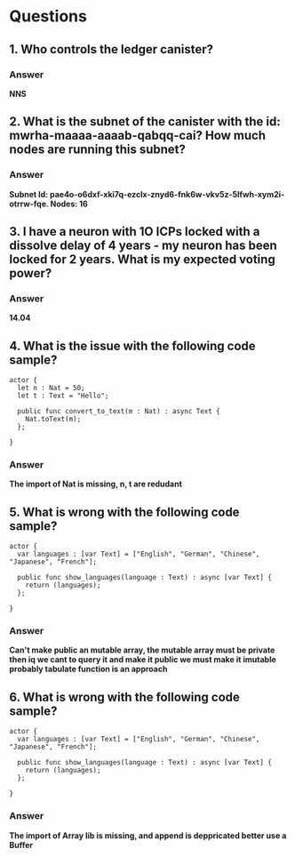 # Questions

## 1. Who controls the ledger canister?

    
### Answer
    
**NNS**

## 2. What is the subnet of the canister with the id: mwrha-maaaa-aaaab-qabqq-cai? How much nodes are running this subnet?

### Answer

**Subnet Id: pae4o-o6dxf-xki7q-ezclx-znyd6-fnk6w-vkv5z-5lfwh-xym2i-otrrw-fqe. Nodes: 16**


## 3. I have a neuron with 1O ICPs locked with a dissolve delay of 4 years - my neuron has been locked for 2 years. What is my expected voting power?

### Answer
**14.04**



## 4. What is the issue with the following code sample?

```motoko
actor {
  let n : Nat = 50;
  let t : Text = "Hello";

  public func convert_to_text(m : Nat) : async Text {
    Nat.toText(m);
  };
 
}
```
### Answer

**The import of Nat is missing, n, t are redudant**

## 5. What is wrong with the following code sample?

```motoko
actor {
  var languages : [var Text] = ["English", "German", "Chinese", "Japanese", "French"];

  public func show_languages(language : Text) : async [var Text] {
    return (languages);
  };
 
}
```
### Answer

**Can't make public an mutable array, the mutable array must be private then iq we cant to query it and make it public we must make it imutable probably tabulate function is an approach**

## 6. What is wrong with the following code sample?

```motoko
actor {
  var languages : [var Text] = ["English", "German", "Chinese", "Japanese", "French"];

  public func show_languages(language : Text) : async [var Text] {
    return (languages);
  };
 
}
```
### Answer

**The import of Array lib is missing, and append is deppricated better use a Buffer**
